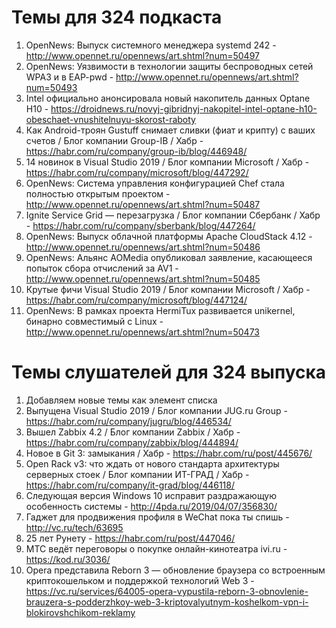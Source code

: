 # Темы для 324 подкаста
1. OpenNews: Выпуск системного менеджера systemd 242 - http://www.opennet.ru/opennews/art.shtml?num=50497
1. OpenNews: Уязвимости в технологии защиты беспроводных сетей WPA3 и в EAP-pwd - http://www.opennet.ru/opennews/art.shtml?num=50493
1. Intel официально анонсировала новый накопитель данных Optane H10 - https://droidnews.ru/novyj-gibridnyj-nakopitel-intel-optane-h10-obeschaet-vnushitelnuyu-skorost-raboty
1. Как Android-троян Gustuff снимает сливки (фиат и крипту) с ваших счетов / Блог компании Group-IB / Хабр - https://habr.com/ru/company/group-ib/blog/446948/
1. 14 новинок в Visual Studio 2019 / Блог компании Microsoft / Хабр - https://habr.com/ru/company/microsoft/blog/447292/
1. OpenNews: Система управления конфигурацией Chef стала полностью открытым проектом - http://www.opennet.ru/opennews/art.shtml?num=50487
1. Ignite Service Grid — перезагрузка / Блог компании Сбербанк / Хабр - https://habr.com/ru/company/sberbank/blog/447264/
1. OpenNews: Выпуск облачной платформы Apache CloudStack 4.12 - http://www.opennet.ru/opennews/art.shtml?num=50486
1. OpenNews: Альянс AOMedia опубликовал заявление, касающееся попыток сбора отчислений за AV1 - http://www.opennet.ru/opennews/art.shtml?num=50485
1. Крутые фичи Visual Studio 2019 / Блог компании Microsoft / Хабр - https://habr.com/ru/company/microsoft/blog/447124/
1. OpenNews: В рамках проекта HermiTux развивается unikernel, бинарно совместимый с Linux - http://www.opennet.ru/opennews/art.shtml?num=50473

# Темы слушателей для 324 выпуска
1. Добавляем новые темы как элемент списка
1. Выпущена Visual Studio 2019 / Блог компании JUG.ru Group - https://habr.com/ru/company/jugru/blog/446534/ 
1. Вышел Zabbix 4.2 / Блог компании Zabbix / Хабр - https://habr.com/ru/company/zabbix/blog/444894/
1. Новое в Git 3: замыкания / Хабр - https://habr.com/ru/post/445676/
1. Open Rack v3: что ждать от нового стандарта архитектуры серверных стоек / Блог компании ИТ-ГРАД / Хабр - https://habr.com/ru/company/it-grad/blog/446118/ 
1. Следующая версия Windows 10 исправит раздражающую особенность системы - http://4pda.ru/2019/04/07/356830/
1. Гаджет для продвижения профиля в WeChat пока ты спишь - http://vc.ru/tech/63695
1. 25 лет Рунету - https://habr.com/ru/post/447046/
1. МТС ведёт переговоры о покупке онлайн-кинотеатра ivi.ru - https://kod.ru/3036/
1. Opera представила Reborn 3 — обновление браузера со встроенным криптокошельком и поддержкой технологий Web 3 - https://vc.ru/services/64005-opera-vypustila-reborn-3-obnovlenie-brauzera-s-podderzhkoy-web-3-kriptovalyutnym-koshelkom-vpn-i-blokirovshchikom-reklamy
